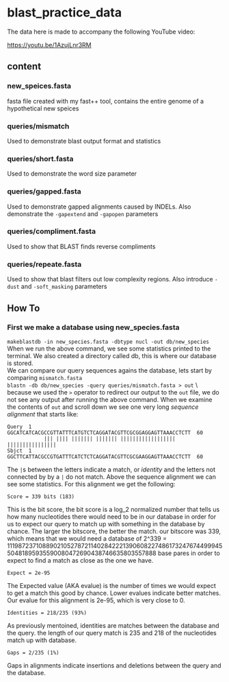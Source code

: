 # blast_practice_data
The data here is made to accompany the following YouTube video:

https://youtu.be/1AzujLnr3RM 

## content
### new_speices.fasta
fasta file created with my fast++ tool, contains the entire genome of a hypothetical new speices 
### queries/mismatch
Used to demonstrate blast output format and statistics
### queries/short.fasta
Used to demonstrate the word size parameter
### queries/gapped.fasta
Used to demonstrate gapped alignments caused by INDELs.  Also demonstrate the `-gapextend` and `-gapopen` parameters
### queries/compliment.fasta
Used to show that BLAST finds reverse compliments
### queries/repeate.fasta
Used to show that blast filters out low complexity regions.  Also introduce `-dust` and `-soft_masking` parameters

## How To
### First we make a database using new_species.fasta
`makeblastdb -in new_species.fasta -dbtype nucl -out db/new_species` \
When we run the above command, we see some statistics printed to the terminal.  We also created a directory called db, this is where our database is stored. \
We can compare our query sequences agains the database, lets start by comparing `mismatch.fasta` \
`blastn -db db/new_species -query queries/mismatch.fasta > out` \ 
because we used the `>` operator to redirect our output to the `out` file, we do not see any output after running the above command.  When we examine the contents of `out` and scroll down we see one very long *sequence alignment* that starts like:
```
Query  1    GGCATCATCACGCCGTTATTTCATGTCTCAGGATACGTTCGCGGAGGAGTTAAACCTCTT  60 
            ||| |||| ||||||| ||||||| |||||||||||||||||| ||||||||||||||||    
Sbjct  1    GGCTTCATTACGCCGTGATTTCATCTCTCAGGATACGTTCGCGAAGGAGTTAAACCTCTT  60
```
The `|`s between the letters indicate a match, or *identity* and the letters not connected by by a `|` do not match.  Above the sequence alignment we can see some statistics.  For this alignment we get the following:
```
Score = 339 bits (183)
```
This is the bit score, the bit score is a log_2 normalized number that tells us how many nucleotides there would need to be in our database in order for us to expect our query to match up with something in the database by chance.  The larger the bitscore, the better the match.  our bitscore was 339, which means that we would need a database of 2^339 = 1119872371088902105278721140284222139060822748617324767449994550481895935590080472690438746635803557888 base pares in order to expect to find a match as close as the one we have.
```
Expect = 2e-95
```
The Expected value (AKA evalue) is the number of times we would expect to get a match this good by chance.  Lower evalues indicate better matches.  Our evalue for this alignment is 2e-95, which is very close to 0.
```
Identities = 218/235 (93%)
```
As previously mentoined, identities are matches between the database and the query.  the length of our query match is 235 and 218 of the nucleotides match up with database.
```
Gaps = 2/235 (1%)
```
Gaps in alignments indicate insertions and deletions between the query and the database.
